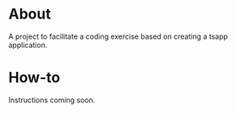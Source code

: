 # About

A project to facilitate a coding exercise based on creating a tsapp application.

# How-to

Instructions coming soon.